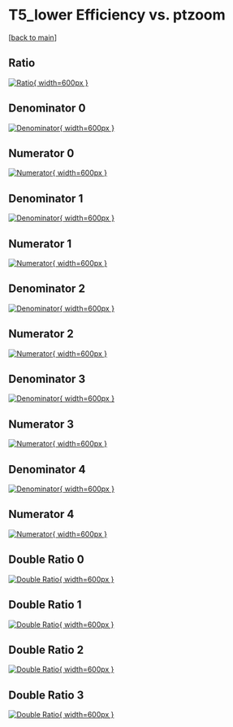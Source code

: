 # T5_lower Efficiency vs. ptzoom

[[back to main](./)]



## Ratio

[![Ratio](../mtv/var/T5_lower_loweta_11_1_eff_ptzoom.png){ width=600px }](../mtv/var/T5_lower_loweta_11_1_eff_ptzoom.pdf)

## Denominator 0

[![Denominator](../mtv/den/T5_lower_loweta_11_1_eff_ptzoom_den0.png){ width=600px }](../mtv/den/T5_lower_loweta_11_1_eff_ptzoom_den0.pdf)

## Numerator 0

[![Numerator](../mtv/num/T5_lower_loweta_11_1_eff_ptzoom_num0.png){ width=600px }](../mtv/num/T5_lower_loweta_11_1_eff_ptzoom_num0.pdf)

## Denominator 1

[![Denominator](../mtv/den/T5_lower_loweta_11_1_eff_ptzoom_den1.png){ width=600px }](../mtv/den/T5_lower_loweta_11_1_eff_ptzoom_den1.pdf)

## Numerator 1

[![Numerator](../mtv/num/T5_lower_loweta_11_1_eff_ptzoom_num1.png){ width=600px }](../mtv/num/T5_lower_loweta_11_1_eff_ptzoom_num1.pdf)

## Denominator 2

[![Denominator](../mtv/den/T5_lower_loweta_11_1_eff_ptzoom_den2.png){ width=600px }](../mtv/den/T5_lower_loweta_11_1_eff_ptzoom_den2.pdf)

## Numerator 2

[![Numerator](../mtv/num/T5_lower_loweta_11_1_eff_ptzoom_num2.png){ width=600px }](../mtv/num/T5_lower_loweta_11_1_eff_ptzoom_num2.pdf)

## Denominator 3

[![Denominator](../mtv/den/T5_lower_loweta_11_1_eff_ptzoom_den3.png){ width=600px }](../mtv/den/T5_lower_loweta_11_1_eff_ptzoom_den3.pdf)

## Numerator 3

[![Numerator](../mtv/num/T5_lower_loweta_11_1_eff_ptzoom_num3.png){ width=600px }](../mtv/num/T5_lower_loweta_11_1_eff_ptzoom_num3.pdf)

## Denominator 4

[![Denominator](../mtv/den/T5_lower_loweta_11_1_eff_ptzoom_den4.png){ width=600px }](../mtv/den/T5_lower_loweta_11_1_eff_ptzoom_den4.pdf)

## Numerator 4

[![Numerator](../mtv/num/T5_lower_loweta_11_1_eff_ptzoom_num4.png){ width=600px }](../mtv/num/T5_lower_loweta_11_1_eff_ptzoom_num4.pdf)

## Double Ratio 0

[![Double Ratio](../mtv/ratio/T5_lower_loweta_11_1_eff_ptzoom_ratio0.png){ width=600px }](../mtv/ratio/T5_lower_loweta_11_1_eff_ptzoom_ratio0.pdf)

## Double Ratio 1

[![Double Ratio](../mtv/ratio/T5_lower_loweta_11_1_eff_ptzoom_ratio1.png){ width=600px }](../mtv/ratio/T5_lower_loweta_11_1_eff_ptzoom_ratio1.pdf)

## Double Ratio 2

[![Double Ratio](../mtv/ratio/T5_lower_loweta_11_1_eff_ptzoom_ratio2.png){ width=600px }](../mtv/ratio/T5_lower_loweta_11_1_eff_ptzoom_ratio2.pdf)

## Double Ratio 3

[![Double Ratio](../mtv/ratio/T5_lower_loweta_11_1_eff_ptzoom_ratio3.png){ width=600px }](../mtv/ratio/T5_lower_loweta_11_1_eff_ptzoom_ratio3.pdf)

